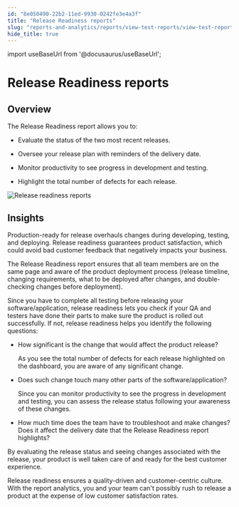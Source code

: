 ```yaml
---
id: "8e050490-22b2-11ed-9930-0242fe3e4a3f"
title: "Release Readiness reports"
slug: "reports-and-analytics/reports/view-test-reports/view-test-reports-in-katalon-testops/view-testops-dashboard/release-readiness-reports"
hide_title: true
---
```

import useBaseUrl from '@docusaurus/useBaseUrl';


# <a id="id_dashboard-release-readiness" class="anchor_top_offset"/><a id="ariaid-title1" class="anchor_top_offset"/>Release Readiness reports


## Overview

<div xmlns="http://www.w3.org/1999/xhtml" className="p">The <span className="ph uicontrol">Release Readiness</span> report allows you to:<ul className="ul"><li className="li"><p className="p">Evaluate the status of the two most recent releases.</p></li><li className="li"><p className="p">Oversee your release plan with reminders of the delivery date.</p></li><li className="li"><p className="p">Monitor productivity to see progress in development and testing.</p></li><li className="li"><p className="p">Highlight the total number of defects for each release.</p></li></ul></div>
<p xmlns="http://www.w3.org/1999/xhtml" className="p"><img className="image" src={useBaseUrl("/8e048f60-22b2-11ed-9930-0242fe3e4a3f.png")} alt="Release readiness reports" /></p> 

## Insights

<p xmlns="http://www.w3.org/1999/xhtml" className="p">Production-ready for release overhauls changes during developing, testing, and deploying. Release readiness guarantees product satisfaction, which could avoid bad customer feedback that negatively impacts your business.</p> 
<p xmlns="http://www.w3.org/1999/xhtml" className="p">The <span className="ph uicontrol">Release Readiness</span> report ensures that all team members are on the same page and aware of the product deployment process (release timeline, changing requirements, what to be deployed after changes, and double-checking changes before deployment).</p> 
<p xmlns="http://www.w3.org/1999/xhtml" className="p">Since you have to complete all testing before releasing your software/application, release readiness lets you check if your QA and testers have done their parts to make sure the product is rolled out successfully. If not, release readiness helps you identify the following questions:</p> 
<ul xmlns="http://www.w3.org/1999/xhtml" className="ul"><li className="li"><p className="p">How significant is the change that would affect the product release?</p>     <p className="p">As you see the total number of defects for each release highlighted on the dashboard, you are aware of any significant change.</p></li><li className="li"><p className="p">Does such change touch many other parts of the software/application?</p>     <p className="p">Since you can monitor productivity to see the progress in development and testing, you can assess the release status following your awareness of these changes.</p></li><li className="li"><p className="p">How much time does the team have to troubleshoot and make changes? Does it affect the delivery date that the <span className="ph uicontrol">Release Readiness</span> report highlights?</p></li></ul> 
<p xmlns="http://www.w3.org/1999/xhtml" className="p">By evaluating the release status and seeing changes associated with the release, your product is well taken care of and ready for the best customer experience.</p> 
<p xmlns="http://www.w3.org/1999/xhtml" className="p">Release readiness ensures a quality-driven and customer-centric culture. With the report analytics, you and your team can't possibly rush to release a product at the expense of low customer satisfaction rates.</p> 
